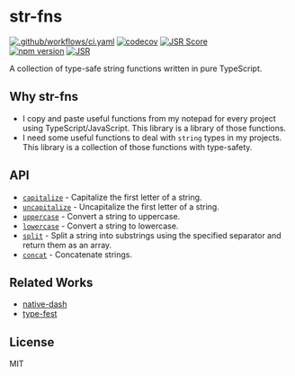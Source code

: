 # str-fns

[![.github/workflows/ci.yaml](https://github.com/ryoppippi/str-fns/actions/workflows/ci.yaml/badge.svg)](https://github.com/ryoppippi/str-fns/actions/workflows/ci.yaml)
[![codecov](https://codecov.io/gh/ryoppippi/str-fns/graph/badge.svg?token=UZW583YFXB)](https://codecov.io/gh/ryoppippi/str-fns)
[![JSR Score](https://jsr.io/badges/@ryoppippi/str-fns/score)](https://jsr.io/@ryoppippi/str-fns)  
[![npm version](https://badgen.net/npm/v/str-fns)](https://www.npmjs.com/package/str-fns)
[![JSR](https://jsr.io/badges/@ryoppippi/str-fns)](https://jsr.io/@ryoppippi/str-fns)



A collection of type-safe string functions written in pure TypeScript.

## Why str-fns

- I copy and paste useful functions from my notepad for every project using
  TypeScript/JavaScript. This library is a library of those functions.
- I need some useful functions to deal with `string` types in my projects. This
  library is a collection of those functions with type-safety.

## API

- [`capitalize`](src/capitalize.ts) - Capitalize the first letter of a string.
- [`uncapitalize`](src/uncapitalize.ts) - Uncapitalize the first letter of a
  string.
- [`uppercase`](src/uppercase.ts) - Convert a string to uppercase.
- [`lowercase`](src/lowercase.ts) - Convert a string to lowercase.
- [`split`](src/split.ts) - Split a string into substrings using the specified
  separator and return them as an array.
- [`concat`](src/concat.ts) - Concatenate strings.

## Related Works

- [native-dash](https://github.com/yankeeinlondon/native-dash)
- [type-fest](https://github.com/sindresorhus/type-fest)

## License

MIT
